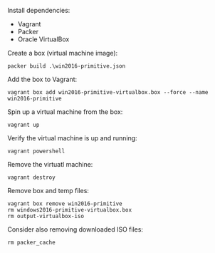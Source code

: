 Install dependencies:

* Vagrant
* Packer
* Oracle VirtualBox

Create a box (virtual machine image):

`packer build .\win2016-primitive.json`


Add the box to Vagrant:

`vagrant box add win2016-primitive-virtualbox.box --force --name win2016-primitive`


Spin up a virtual machine from the box:

`vagrant up`


Verify the virtual machine is up and running:

`vagrant powershell`


Remove the virtuatl machine:

`vagrant destroy`


Remove box and temp files:

```
vagrant box remove win2016-primitive
rm windows2016-primitive-virtualbox.box
rm output-virtualbox-iso
```

Consider also removing downloaded ISO files:

`rm packer_cache`
